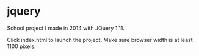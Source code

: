 # jquery
School project I made in 2014 with JQuery 1.11.

Click index.html to launch the project. Make sure browser width is at least 1100 pixels.
